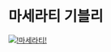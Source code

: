 
# __마세라티 기블리__

[![!마세라티!](https://github.com/taeyangjog/qaz/blob/master/37063_62277_3314.jpg?raw=true)](https://www.maserati.com/kr/ko/Models/ghibli)
